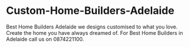 # Custom-Home-Builders-Adelaide
Best Home Builders Adelaide we designs customised to what you love. Create the home you have always dreamed of. For Best Home Builders in Adelaide call us on 0874221100.
